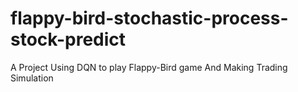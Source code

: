 # flappy-bird-stochastic-process-stock-predict
A Project Using DQN to play Flappy-Bird game And Making Trading Simulation
